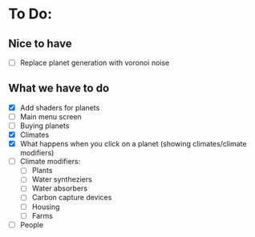 To Do:
======
## Nice to have
- [ ] Replace planet generation with voronoi noise
## What we have to do
- [x] Add shaders for planets
- [ ] Main menu screen
- [ ] Buying planets
- [x] Climates
- [x] What happens when you click on a planet (showing climates/climate modifiers)
- [ ] Climate modifiers:
	- [ ] Plants
	- [ ] Water syntheziers
	- [ ] Water absorbers
	- [ ] Carbon capture devices
	- [ ] Housing
	- [ ] Farms
- [ ] People
